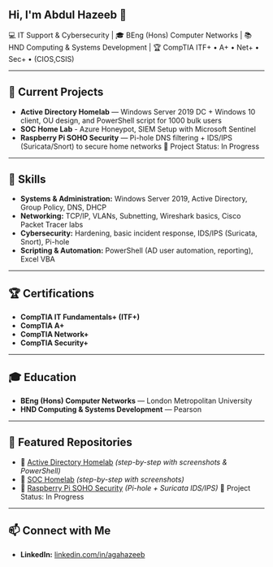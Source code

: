 ## Hi, I'm Abdul Hazeeb 👋

💻 IT Support & Cybersecurity | 🎓 BEng (Hons) Computer Networks | 📚 HND Computing & Systems Development | 🏆 CompTIA ITF+ • A+ • Net+ • Sec+ • (CIOS,CSIS) 


---

## 🔧 Current Projects
- **Active Directory Homelab** — Windows Server 2019 DC + Windows 10 client, OU design, and PowerShell script for 1000 bulk users
- **SOC Home Lab** - Azure Honeypot, SIEM Setup with Microsoft Sentinel  
- **Raspberry Pi SOHO Security** — Pi-hole DNS filtering + IDS/IPS (Suricata/Snort) to secure home networks 🚧 Project Status: In Progress 


---

## 🧠 Skills
- **Systems & Administration:** Windows Server 2019, Active Directory, Group Policy, DNS, DHCP  
- **Networking:** TCP/IP, VLANs, Subnetting, Wireshark basics, Cisco Packet Tracer labs  
- **Cybersecurity:** Hardening, basic incident response, IDS/IPS (Suricata, Snort), Pi-hole  
- **Scripting & Automation:** PowerShell (AD user automation, reporting), Excel VBA  


---

## 🏆 Certifications
- **CompTIA IT Fundamentals+ (ITF+)**  
- **CompTIA A+**  
- **CompTIA Network+**  
- **CompTIA Security+**  


---

## 🎓 Education
- **BEng (Hons) Computer Networks** — London Metropolitan University  
- **HND Computing & Systems Development** — Pearson  

---

## 📂 Featured Repositories
- 🔑 [Active Directory Homelab](https://github.com/agahazeeb/Active-Directory-Lab-1000-Users-w-PowerShell) *(step-by-step with screenshots & PowerShell)*
- 🔑 [SOC Homelab](https://github.com/agahazeeb/Azure-Honeypot-SIEM-Setup-with-Microsoft-Sentinel) *(step-by-step with screenshots)*
- 🔑 [Raspberry Pi SOHO Security](#) *(Pi-hole + Suricata IDS/IPS)*  🚧 Project Status: In Progress




---

## 📫 Connect with Me
- **LinkedIn:** [linkedin.com/in/agahazeeb](https://www.linkedin.com/in/agahazeeb)  
